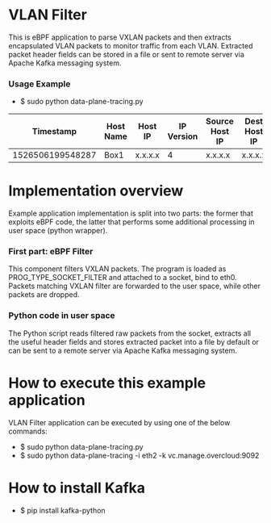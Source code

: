 # VLAN Filter #
This is eBPF application to parse VXLAN packets and then extracts encapsulated VLAN packets to monitor traffic from each VLAN. Extracted packet header fields can be stored in a file or sent to remote server via Apache Kafka messaging system.

### Usage Example ###
* $ sudo python data-plane-tracing.py

Timestamp | Host Name  | Host IP   | IP Version   | Source Host IP   | Dest Host IP   | Source Host Port   | Dest Host Port   | VNI   | Source VM MAC  | Dest VM MAC  | VLAN ID  | Source VM IP   | Dest VM IP   | Protocol   | Source VM Port   | Dest VM Port   | Packet Length   |
---|---|---|---|---|---|---|---|---|---|---|---|---|---|---|---|---|---
 1526506199548287 | Box1 | x.x.x.x  | 4 | x.x.x.x | x.x.x.x | 54836 | 4789 | 1 | fa:16:3e:ec:22:99 | fa:16:3e:1c:6f:2d | 116 | 192.168.116.35 | 192.168.116.6 | 6 | 1285 | 20302 | 1200


# Implementation overview #
Example application implementation is split into two parts: the former that exploits eBPF code, the latter that performs some additional processing in user space (python wrapper).

### First part: eBPF Filter ###
This component filters VXLAN packets.
The program is loaded as PROG_TYPE_SOCKET_FILTER and attached to a socket, bind to eth0.
Packets matching VXLAN filter are forwarded to the user space, while other packets are dropped.

### Python code in user space ###
The Python script reads filtered raw packets from the socket, extracts all the useful header fields and stores extracted packet into a file by default or can be sent to a remote server via Apache Kafka messaging system.

# How to execute this example application #
VLAN Filter application can be executed by using one of the below commands:
* $ sudo python data-plane-tracing.py
* $ sudo python data-plane-tracing -i eth2 -k vc.manage.overcloud:9092

# How to install Kafka
* $ pip install kafka-python
